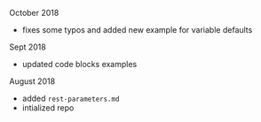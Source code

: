 October 2018
- fixes some typos and added new example for variable defaults

Sept 2018
- updated code blocks examples

August 2018
- added `rest-parameters.md`
- intialized repo
